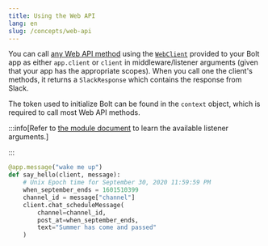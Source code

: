 ```yaml
---
title: Using the Web API
lang: en
slug: /concepts/web-api
---
```


You can call [any Web API method](https://docs.slack.dev/reference/methods) using the [`WebClient`](https://tools.slack.dev/python-slack-sdk/web) provided to your Bolt app as either `app.client` or `client` in middleware/listener arguments (given that your app has the appropriate scopes). When you call one the client's methods, it returns a `SlackResponse` which contains the response from Slack.

The token used to initialize Bolt can be found in the `context` object, which is required to call most Web API methods.

:::info[Refer to [the module document](https://tools.slack.dev/bolt-python/api-docs/slack_bolt/kwargs_injection/args.html) to learn the available listener arguments.]

:::

```python
@app.message("wake me up")
def say_hello(client, message):
    # Unix Epoch time for September 30, 2020 11:59:59 PM
    when_september_ends = 1601510399
    channel_id = message["channel"]
    client.chat_scheduleMessage(
        channel=channel_id,
        post_at=when_september_ends,
        text="Summer has come and passed"
    )
```
